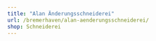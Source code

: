 ```yaml
---
title: "Alan Änderungsschneiderei"
url: /bremerhaven/alan-aenderungsschneiderei/
shop: Schneiderei
---
```

